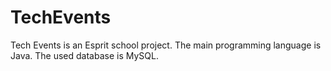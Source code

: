 # TechEvents
Tech Events is an Esprit school project.
The main programming language is Java.
The used database is MySQL.
